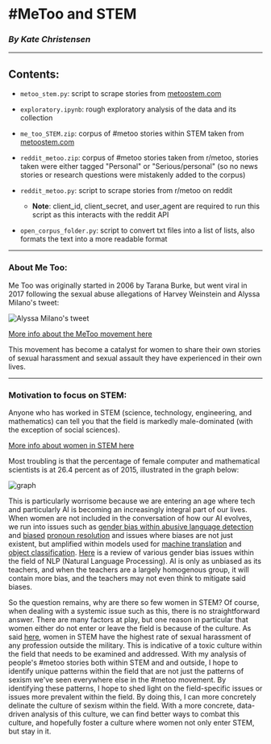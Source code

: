 # #MeToo and STEM
### _By Kate Christensen_

_____________
## Contents:
- `metoo_stem.py`: script to scrape stories from [metoostem.com](https://metoostem.com/stories/) 

- `exploratory.ipynb`: rough exploratory analysis of the data and its collection

- `me_too_STEM.zip`: corpus of #metoo stories within STEM taken from [metoostem.com](https://metoostem.com/stories/)

- `reddit_metoo.zip`: corpus of #metoo stories taken from r/metoo, stories taken were either tagged "Personal" or "Serious/personal" (so no news stories or research questions were mistakenly added to the corpus)

- `reddit_metoo.py`: script to scrape stories from r/metoo on reddit
    - **Note**: client_id, client_secret, and user_agent are required to run this script as this interacts with the reddit API

- `open_corpus_folder.py`: script to convert txt files into a list of lists, also formats the text into a more readable format
______________________________


### About Me Too:
Me Too was originally started in 2006 by Tarana Burke, but went viral in 2017 following the sexual abuse allegations of Harvey Weinstein and Alyssa Milano's tweet: 

![Alyssa Milano's tweet](https://mediad.publicbroadcasting.net/p/ipr/files/styles/x_large/public/201811/MeTooAlyssa.JPG)

[More info about the MeToo movement here](https://en.wikipedia.org/wiki/Me_Too_movement)

This movement has become a catalyst for women to share their own stories of sexual harassment and sexual assault they have experienced in their own lives. 
________________

### Motivation to focus on STEM:
Anyone who has worked in STEM (science, technology, engineering, and mathematics) can tell you that the field is markedly male-dominated (with the exception of social sciences).

[More info about women in STEM here](https://en.wikipedia.org/wiki/Women_in_STEM_fields)

Most troubling is that the percentage of female computer and mathematical scientists is at 26.4 percent as of 2015, illustrated in the graph below:

![graph](https://www.nsf.gov/statistics/2018/nsb20181/assets/901/figures/fig03-27.png) 

This is particularly worrisome because we are entering an age where tech and particularly AI is becoming an increasingly integral part of our lives. When women are not included in the conversation of how our AI evolves, we run into issues such as [gender bias within abusive language detection](https://www.aclweb.org/anthology/D18-1302/) and [biased](https://www.aclweb.org/anthology/W19-3801/) [pronoun resolution](https://www.aclweb.org/anthology/N18-2002/) and issues where biases are not just existent, but amplified within models used for [machine translation](https://medium.com/@laurahelendouglas/ai-is-not-just-learning-our-biases-it-is-amplifying-them-4d0dee75931d) and [object classification](https://www.aclweb.org/anthology/D17-1323/). [Here](https://www.aclweb.org/anthology/P19-1159.pdf) is a review of various gender bias issues within the field of NLP (Natural Language Processing). AI is only as unbiased as its teachers, and when the teachers are a largely homogenous group, it will contain more bias, and the teachers may not even think to mitigate said biases. 

So the question remains, why are there so few women in STEM? Of course, when dealing with a systemic issue such as this, there is no straightforward answer. There are many factors at play, but one reason in particular that women either do not enter or leave the field is because of the culture. As said [here](https://metoostem.com/), women in STEM have the highest rate of sexual harassment of any profession outside the military. This is indicative of a toxic culture within the field that needs to be examined and addressed. With my analysis of people's #metoo stories both within STEM and and outside, I hope to identify unique patterns within the field that are not just the patterns of sexism we've seen everywhere else in the #metoo movement. By identifying these patterns, I hope to shed light on the field-specific issues or issues more prevalent within the field. By doing this, I can more concretely delinate the culture of sexism within the field. With a more concrete, data-driven analysis of this culture, we can find better ways to combat this culture, and hopefully foster a culture where women not only enter STEM, but stay in it.
